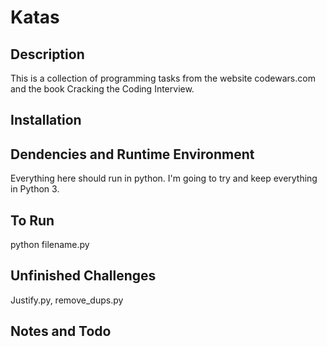 Katas
=====

Description
---------------------

This is a collection of programming tasks from the website codewars.com and the book Cracking the Coding Interview.

Installation
----------------

## Dendencies and Runtime Environment

Everything here should run in python.  I'm going to try and keep everything in
Python 3.

## To Run

python filename.py

## Unfinished Challenges

Justify.py, remove_dups.py

## Notes and Todo
